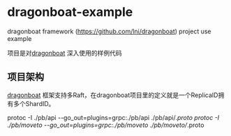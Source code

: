# dragonboat-example
dragonboat framework (https://github.com/lni/dragonboat) project use example

项目是对[dragonboat](https://github.com/lni/dragonboat) 深入使用的样例代码

## 项目架构

[dragonboat](https://github.com/lni/dragonboat) 框架支持多Raft，在dragonboat项目里的定义就是一个ReplicaID拥有多个ShardID。



protoc -I ./pb/api --go_out=plugins=grpc:./pb/api ./pb/api/*.proto
protoc -I ./pb/moveto --go_out=plugins=grpc:./pb/moveto ./pb/moveto/*.proto